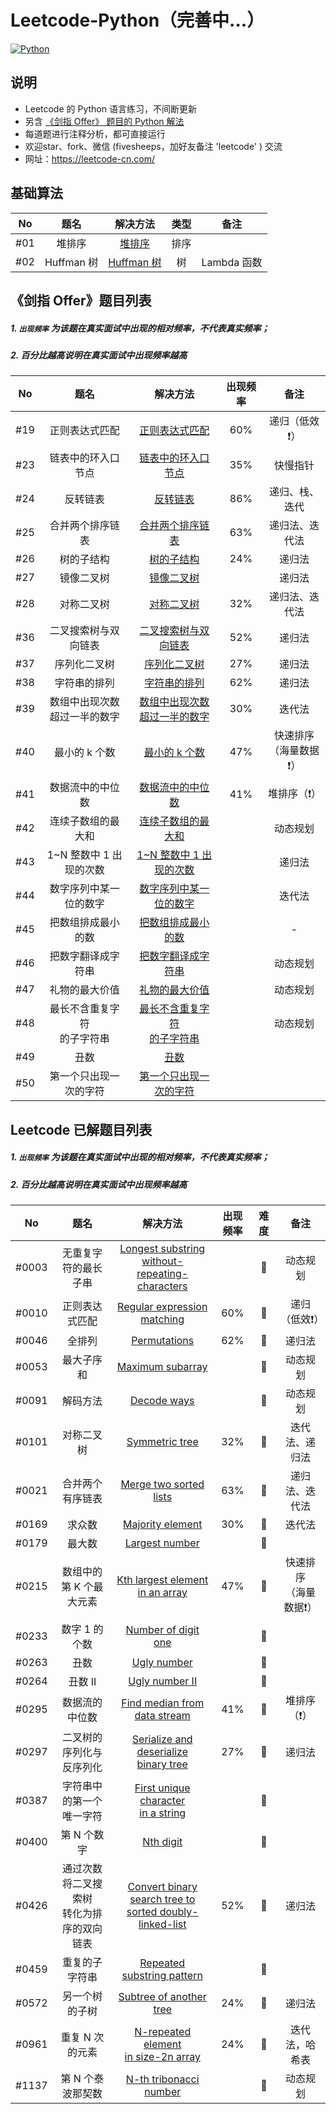 # Leetcode-Python（完善中...）
[![Python](https://img.shields.io/badge/python-3.5|3.6|3.7-blue.svg)](-)



## 说明

- Leetcode 的 Python 语言练习，不间断更新
- 另含 [《剑指 Offer》 题目的 Python 解法](./《剑指%20Offer》/)
- 每道题进行注释分析，都可直接运行
- 欢迎star、fork、微信 (fivesheeps，加好友备注 'leetcode' ) 交流
- 网址：https://leetcode-cn.com/



## 基础算法

|  No  |    题名    |                      解决方法                      | 类型 |    备注     |
| :--: | :--------: | :------------------------------------------------: | :--: | :---------: |
| #01  |   堆排序   |    [堆排序](基础算法/01.Heap-sort.py)     | 排序 |             |
| #02  | Huffman 树 | [Huffman 树](基础算法/02.Huffman-tree.py) |  树  | Lambda 函数 |



## 《剑指 Offer》题目列表

##### 1. `出现频率`  为该题在真实面试中出现的相对频率，不代表真实频率；

##### 2. 百分比越高说明在真实面试中出现频率越高

|  No  |                题名                |                           解决方法                           | 出现频率 |            备注             |
| :--: | :--------------------------------: | :----------------------------------------------------------: | :------: | :-------------------------: |
| #19  |           正则表达式匹配           |  [正则表达式匹配](./《剑指%20Offer》/19.正则表达式匹配.py)   |   60%    |        递归（低效❗️）        |
| #23  |         链表中的环入口节点         | [链表中的环入口节点](./《剑指%20Offer》/23.链表中环的入口节点.py) |   35%    |          快慢指针           |
| #24  |              反转链表              |        [反转链表](./《剑指%20Offer》/24.反转链表.py)         |   86%    |       递归、栈、迭代        |
| #25  |          合并两个排序链表          | [合并两个排序链表](./《剑指%20Offer》/25.合并两个排序链表.py) |   63%    |       递归法、迭代法        |
| #26  |             树的子结构             |      [树的子结构](./《剑指%20Offer》/26.树的子结构.py)       |   24%    |           递归法            |
| #27  |             镜像二叉树             |      [镜像二叉树](./《剑指%20Offer》/27.镜像二叉树.py)       |          |           递归法            |
| #28  |             对称二叉树             |      [对称二叉树](./《剑指%20Offer》/28.对称二叉树.py)       |   32%    |       递归法、迭代法        |
| #36  |        二叉搜索树与双向链表        | [二叉搜索树与双向链表](./《剑指%20Offer》/36.二叉搜索树与双向链表.py) |   52%    |           递归法            |
| #37  |            序列化二叉树            |    [序列化二叉树](./《剑指%20Offer》/37.序列化二叉树.py)     |   27%    |           递归法            |
| #38  |            字符串的排列            |    [字符串的排列](./《剑指%20Offer》/38.字符串的排列.py)     |   62%    |           递归法            |
| #39  | 数组中出现次数<br />超过一半的数字 | [数组中出现次数<br />超过一半的数字](./《剑指%20Offer》/39.数组中出现次数超过一半的数字.py) |   30%    |           迭代法            |
| #40  |           最小的 k 个数            |    [最小的 k 个数](./《剑指%20Offer》/40.最小的k个数.py)     |   47%    | 快速排序<br />（海量数据❗️） |
| #41  |          数据流中的中位数          | [数据流中的中位数](./《剑指%20Offer》/41.数据流中的中位数.py) |   41%    |         堆排序（❗️）         |
| #42  |         连续子数组的最大和         | [连续子数组的最大和](./《剑指%20Offer》/42.连续子数组的最大和.py) |          |          动态规划           |
| #43  |      1~N 整数中 1 出现的次数       | [1~N 整数中 1 出现的次数](./《剑指%20Offer》/43.1-N整数中1出现的次数.py) |          |           递归法            |
| #44  |       数字序列中某一位的数字       | [数字序列中某一位的数字](./《剑指%20Offer》/44.数字序列中某一位的数字.py) |          |           迭代法            |
| #45  |         把数组排成最小的数         | [把数组排成最小的数](./《剑指%20Offer》/45.把数组排成最小的数.py) |          |              -              |
| #46  |         把数字翻译成字符串         | [把数字翻译成字符串](./《剑指%20Offer》/46.把数字翻译成字符串.py) |          |          动态规划           |
| #47  |           礼物的最大价值           |  [礼物的最大价值](./《剑指%20Offer》/47.礼物的最大价值.py)   |          |          动态规划           |
| #48  |  最长不含重复字符<br />的子字符串  | [最长不含重复字符<br />的子字符串](./《剑指%20Offer》/48.最长不含重复字符的子字符串.py) |          |          动态规划           |
| #49  |                丑数                |            [丑数](./《剑指%20Offer》/49.丑数.py)             |          |                             |
| #50  |       第一个只出现一次的字符       | [第一个只出现一次的字符](./《剑指%20Offer》/50.第一个只出现一次的字符.py) |          |                             |



## Leetcode 已解题目列表

##### 1. `出现频率`  为该题在真实面试中出现的相对频率，不代表真实频率；

##### 2. 百分比越高说明在真实面试中出现频率越高

|  No   |                      题名                      |                           解决方法                           | 出现频率 | 难度 |            备注             |
| :---: | :--------------------------------------------: | :----------------------------------------------------------: | :------: | :--: | :-------------------------: |
| #0003 |              无重复字符的最长子串              | [Longest substring<br />without-repeating-characters](./0003.Longest-substring-without-repeating-characters.py) |          |  🍊   |          动态规划           |
| #0010 |                 正则表达式匹配                 | [Regular expression matching](./0010.Regular-expression-matching.py) |   60%    |  🍅   |        递归（低效❗️）        |
| #0046 |                     全排列                     |            [Permutations](./0046.Permutations.py)            |   62%    |  🍊   |           递归法            |
| #0053 |                   最大子序和                   |        [Maximum subarray](./0053.Maximum-subarray.py)        |          |  🍏   |          动态规划           |
| #0091 |                    解码方法                    |             [Decode ways](./0091.Decode-ways.py)             |          |  🍊   |          动态规划           |
| #0101 |                   对称二叉树                   |          [Symmetric tree](./0101.Symmetric-tree.py)          |   32%    |  🍏   |       迭代法、递归法        |
| #0021 |                合并两个有序链表                |  [Merge two sorted lists](./0021.Merge-two-sorted-lists.py)  |   63%    |  🍏   |       递归法、迭代法        |
| #0169 |                     求众数                     |        [Majority element](./0169.Majority-element.py)        |   30%    |  🍏   |           迭代法            |
| #0179 |                     最大数                     |          [Largest number](./0179.Largest-number.py)          |          |  🍊   |                             |
| #0215 |            数组中的第 K 个最大元素             | [Kth largest element in an array](./0215.Kth-largest-element-in-an-array.py) |   47%    |  🍊   | 快速排序<br />（海量数据❗️） |
| #0233 |                 数字 1 的个数                  |     [Number of digit one](./0233.Number-of-digit-one.py)     |          |  🍅   |                             |
| #0263 |                      丑数                      |             [Ugly number](./0263.Ugly-number.py)             |          |  🍏   |                             |
| #0264 |                    丑数 II                     |          [Ugly number II](./0264.Ugly-number-ii.py)          |          |  🍊   |                             |
| #0295 |                 数据流的中位数                 | [Find median from data stream](./0295.Find-median-from-data-stream.py) |   41%    |  🍅   |         堆排序（❗️）         |
| #0297 |            二叉树的序列化与反序列化            | [Serialize and deserialize<br />binary tree](./0297.Serialize-and-deserialize-binary-tree.py) |   27%    |  🍅   |           递归法            |
| #0387 |            字符串中的第一个唯一字符            | [First unique character<br />in a string](./0387.First-unique-character-in-a-string.py) |          |  🍏   |                             |
| #0400 |                  第 N 个数字                   |               [Nth digit](./0400.Nth-digit.py)               |          |  🍏   |                             |
| #0426 | 通过次数将二叉搜索树<br />转化为排序的双向链表 | [Convert binary search tree to <br />sorted doubly-linked-list](./0426.Convert-binary-search-tree-to-sorted-doubly-linked-list.py) |   52%    |  🍊   |           递归法            |
| #0459 |                 重复的子字符串                 | [Repeated substring pattern](./0459.Repeated-substring-pattern.py) |          |  🍏   |                             |
| #0572 |                 另一个树的子树                 | [Subtree of another tree](./0572.Subtree-of-another-tree.py) |   24%    |  🍏   |           递归法            |
| #0961 |                重复 N 次的元素                 | [N-repeated element<br />in size-2n array](./0961.N-repeated-element-in-size-2n-array.py) |   24%    |  🍏   |       迭代法，哈希表        |
| #1137 |               第 N 个泰波那契数                |  [N-th tribonacci number](./1137.N-th-tribonacci-number.py)  |          |  🍏   |          动态规划           |

